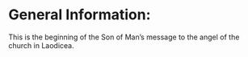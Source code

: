 # General Information:

This is the beginning of the Son of Man’s message to the angel of the church in Laodicea.
